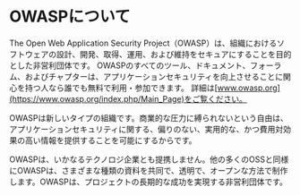 # OWASPについて
The Open Web Application Security Project（OWASP）は、組織におけるソフトウェアの設計、開発、取得、運用、および維持をセキュアにすることを目的とした非営利団体です。 OWASPのすべてのツール、ドキュメント、フォーラム、およびチャプターは、アプリケーションセキュリティを向上させることに関心を持つ人なら誰でも無料で利用・参加できます。 詳細は[www.owasp.org](https://www.owasp.org/index.php/Main_Page)をご覧ください。

OWASPは新しいタイプの組織です。商業的な圧力に縛られないという自由は、アプリケーションセキュリティに関する、偏りのない、実用的な、かつ費用対効果の高い情報を提供することを可能にするからです。

OWASPは、いかなるテクノロジ企業とも提携しません。他の多くのOSSと同様にOWASPは、さまざまな種類の資料を共同で、透明で、オープンな方法で制作します。OWASPは、プロジェクトの長期的な成功を実現する非営利団体です。

